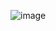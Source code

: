 ![image](https://user-images.githubusercontent.com/35625228/227216267-12b7287e-6135-4dcc-9368-dbbca5ab4869.png)
